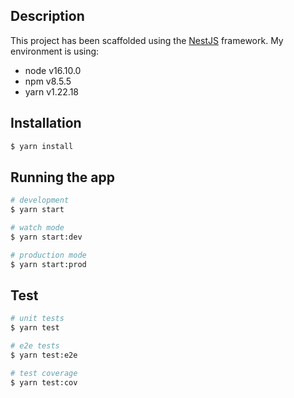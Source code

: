 ## Description

This project has been scaffolded using the [NestJS](https://github.com/nestjs/nest) framework. My environment is using:
- node v16.10.0
- npm v8.5.5
- yarn v1.22.18

## Installation

```bash
$ yarn install
```

## Running the app

```bash
# development
$ yarn start

# watch mode
$ yarn start:dev

# production mode
$ yarn start:prod
```

## Test

```bash
# unit tests
$ yarn test

# e2e tests
$ yarn test:e2e

# test coverage
$ yarn test:cov
```

